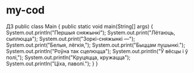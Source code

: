 # my-cod
ДЗ 
public class Main {
    public static void main(String[] args) {
        System.out.println("Першыя сняжынкі");
        System.out.print("Лётаюць, сыплюцца");
        System.out.print("Зоркі-сняжынкі —");
        System.out.print("Белыя, лёгкія,");
        System.out.print("Быццам пушынкі.");
        System.out.println("Роўна так сцелюцца");
        System.out.println("Ў вёсцы і ў полі,");
        System.out.println("Круцяцца, кружацца");
        System.out.println("Ціха, паволі.");
    }
}
